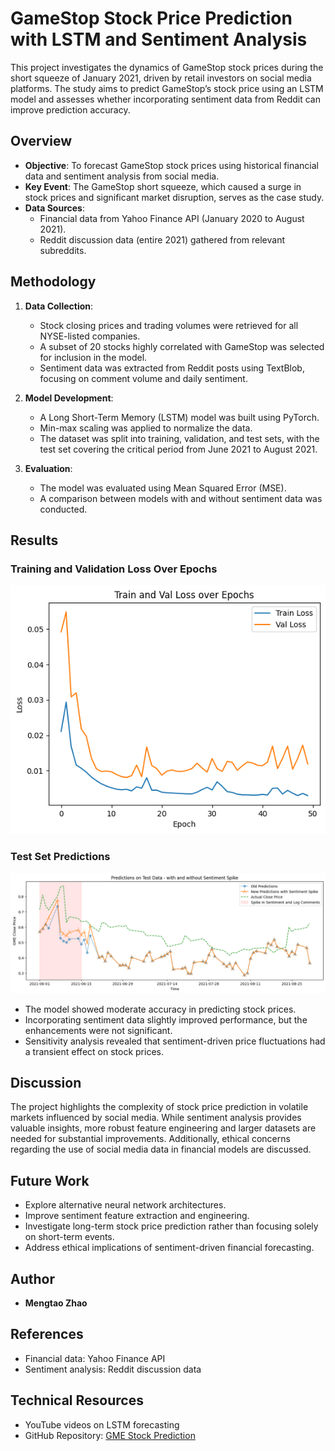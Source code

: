 
# GameStop Stock Price Prediction with LSTM and Sentiment Analysis

This project investigates the dynamics of GameStop stock prices during the short squeeze of January 2021, driven by retail investors on social media platforms. The study aims to predict GameStop’s stock price using an LSTM model and assesses whether incorporating sentiment data from Reddit can improve prediction accuracy.

## Overview

- **Objective**: To forecast GameStop stock prices using historical financial data and sentiment analysis from social media.
- **Key Event**: The GameStop short squeeze, which caused a surge in stock prices and significant market disruption, serves as the case study.
- **Data Sources**:
  - Financial data from Yahoo Finance API (January 2020 to August 2021).
  - Reddit discussion data (entire 2021) gathered from relevant subreddits.

## Methodology

1. **Data Collection**:
   - Stock closing prices and trading volumes were retrieved for all NYSE-listed companies.
   - A subset of 20 stocks highly correlated with GameStop was selected for inclusion in the model.
   - Sentiment data was extracted from Reddit posts using TextBlob, focusing on comment volume and daily sentiment.

2. **Model Development**:
   - A Long Short-Term Memory (LSTM) model was built using PyTorch.
   - Min-max scaling was applied to normalize the data.
   - The dataset was split into training, validation, and test sets, with the test set covering the critical period from June 2021 to August 2021.

3. **Evaluation**:
   - The model was evaluated using Mean Squared Error (MSE).
   - A comparison between models with and without sentiment data was conducted.

## Results

### Training and Validation Loss Over Epochs
![Train and Val Loss](plots/train_val_loss.png)

### Test Set Predictions
![Test Predictions](plots/test_predictions.png)

- The model showed moderate accuracy in predicting stock prices.
- Incorporating sentiment data slightly improved performance, but the enhancements were not significant.
- Sensitivity analysis revealed that sentiment-driven price fluctuations had a transient effect on stock prices.

## Discussion

The project highlights the complexity of stock price prediction in volatile markets influenced by social media. While sentiment analysis provides valuable insights, more robust feature engineering and larger datasets are needed for substantial improvements. Additionally, ethical concerns regarding the use of social media data in financial models are discussed.

## Future Work

- Explore alternative neural network architectures.
- Improve sentiment feature extraction and engineering.
- Investigate long-term stock price prediction rather than focusing solely on short-term events.
- Address ethical implications of sentiment-driven financial forecasting.

## Author

- **Mengtao Zhao**

## References

- Financial data: Yahoo Finance API
- Sentiment analysis: Reddit discussion data

## Technical Resources

- YouTube videos on LSTM forecasting
- GitHub Repository: [GME Stock Prediction](https://github.com/colton-lapp/GMEStockPrediction/tree/main)
